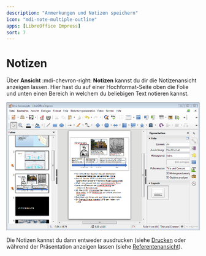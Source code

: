 ```yaml
---
description: "Anmerkungen und Notizen speichern"
icon: "mdi-note-multiple-outline"
apps: [LibreOffice Impress]
sort: 7
---
```


# Notizen



Über __Ansicht__ :mdi-chevron-right: __Notizen__ kannst du dir die Notizenansicht anzeigen lassen. Hier hast du auf einer Hochformat-Seite oben die Folie und unten einen Bereich in welchem du beliebigen Text notieren kannst.

![Notizenansicht](./images/notizen.lo.png)

Die Notizen kannst du dann entweder ausdrucken (siehe [Drucken](/praesentation/impress/drucken) oder während der Präsentation anzeigen lassen (siehe  [Referentenansicht](/praesentation/impress/referentenansicht)).

